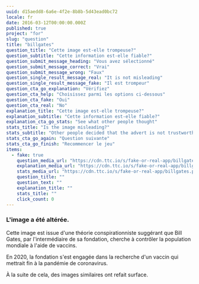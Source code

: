 ```yaml
---
uuid: d15aedd8-6a6e-4f2e-8b8b-5d43ead0bc72
locale: fr
date: 2016-03-12T00:00:00.000Z
published: true
project: "for"
slug: "question"
title: "billgates"
question_title: "Cette image est-elle trompeuse?"
question_subtitle: "Cette information est-elle fiable?"
question_submit_message_heading: "Vous avez sélectionné"
question_submit_message_correct: "Vrai"
question_submit_message_wrong: "Faux"
question_single_result_message_real: "It is not misleading"
question_single_result_message_fake: "Il est trompeur"
question_cta_go_explanation: "Vérifiez"
question_cta_help: "Choisissez parmi les options ci-dessous"
question_cta_fake: "Oui"
question_cta_real: "No"
explanation_title: "Cette image est-elle trompeuse?"
explanation_subtitle: "Cette information est-elle fiable?"
explanation_cta_go_stats: "See what other people thought"
stats_title: "Is the image misleading?"
stats_subtitle: "Other people decided that the advert is not trustworthy"
stats_cta_go_again: "Question suivante"
stats_cta_go_finish: "Recommencer le jeu"
items:
  - fake: true
    question_media_url: "https://cdn.ttc.io/s/fake-or-real-app/billgates.png"
    explanation_media_url: "https://cdn.ttc.io/s/fake-or-real-app/billgates.png"
    stats_media_url: "https://cdn.ttc.io/s/fake-or-real-app/billgates.png"
    question_title: ""
    question_text: ""
    explanation_title: ""
    stats_title: ""
    click_count: 0
---
```

### L'image a été altérée.

Cette image est issue d'une théorie conspirationniste suggérant que Bill Gates, par l'intermédiaire de sa fondation, cherche à contrôler la population mondiale à l'aide de vaccins. 

En 2020, la fondation s'est engagée dans la recherche d'un vaccin qui mettrait fin à la pandémie de coronavirus. 

À la suite de cela, des images similaires ont refait surface.
